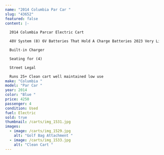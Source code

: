 ```yaml
---
name: "2014 Columbia Par Car "
slug: "43652"
featured: false
content: |-
  
  2014 Columbia Parcar Electric Cart 

  48V System (8) 6V Batteries That Hold A Charge Batteries 2023 Very Little Use 

  Built-in Charger   

  Seating for (4) 

  Street Legal 

  Runs 25+ Clean cart well maintained low use
make: "Columbia "
model: "Par Car "
year: 2014
color: "Blue "
price: 4250
passenger: 4
condition: Used
fuel: Electric
sold: true
thumbnail: /carts/img_1531.jpg
images:
  - image: /carts/img_1529.jpg
    alt: "Golf Bag Attachment "
  - image: /carts/img_1533.jpg
    alt: "Clean Cart "
---
```

